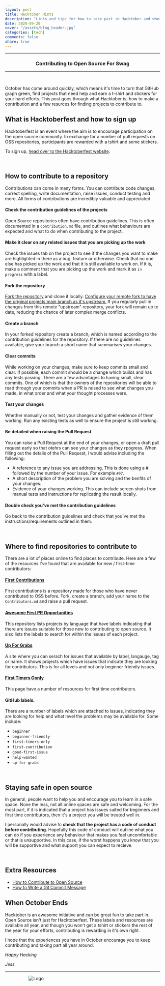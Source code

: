 ```yaml
---
layout: post
title: Hacktober Hints
description: "Links and tips for how to take part in Hacktober and where to find repositories to contribute to."
date: 2020-09-20
cover: "/assets/blog_header.jpg"
categories: [tech]
comments: false
share: true
---
```


----
<center>
<h3> Contributing to Open Source For Swag </h3>
</center>

---
<br/>

October has come around quickly, which means it's time to turn that GitHub graph green, find projects that need help and earn a t-shirt and stickers for your hard efforts. This post goes through what Hacktober is, how to make a contribution and a few resurces for finding projects to contribute to.

## What is Hacktoberfest and how to sign up

Hacktoberfest is an event where the aim is to encourage participation on the open source community. In exchange for a number of pull requests on OSS repositories, participants are rewarded with a tshirt and some stickers. 

To sign up, <a href="https://hacktoberfest.digitalocean.com/" target="_blank"> head over to the Hacktoberfest website</a>.

<br/>

## How to contribute to a repository

Contributions can come in many forms. You can contribute code changes, correct spelling, write documentation, raise issues, conduct testing and more. All forms of contributions are incredibly valuable and appreciated.

#### Check the contribution guidelines of the projects

Open Source repositories often have contribution guidelines. This is often documented in a `contribution.md` file, and outlines what behaviours are expected and what to do when contributing to the project.

#### Make it clear on any related issues that you are picking up the work

Check the issues tab on the project to see if the changes you want to make are highlighted in there as a bug, feature or otherwise. Check that no one else has picked up the work and that it is still available to work on. If it is, make a comment that you are picking up the work and mark it as `in progress` with a label.

#### Fork the repository

<a href="https://guides.github.com/activities/forking/" target="_blank">Fork the repository</a> and clone it locally. <a href="https://docs.github.com/en/github/collaborating-with-issues-and-pull-requests/configuring-a-remote-for-a-fork" target="_blank">Configure your remote fork to have the original projects main branch as it's upstream.</a> If you regularly pull in changes from this remote "upstream" repository, your fork will remain up to date, reducing the chance of later complex merge conflicts.

#### Create a branch

In your forked repository create a branch, which is named according to the contribution guidelines for the repository. If there are no guidelines available, give your branch a short name that summarises your changes.

#### Clear commits

While working on your changes, make sure to keep commits small and clear. If possible, each commit should be a change which builds and has any tests passing. There are a few advantages to having small, clear commits. One of which is that the owners of the repositories will be able to read through your commits when a PR is raised to see what changes you made, in what order and what your thought processes were.

#### Test your changes

Whether manually or not, test your changes and gather evidence of them working. Run any existing tests as well to ensure the project is still working.

#### Be detailed when raising the Pull Request

You can raise a Pull Request at the end of your changes, or open a draft pull request early so that otehrs can see your changes as they rpogress. When filling out the details of the Pull Request, I would advise including the following:

- A reference to any issue you are addressing. This is done using a # followed by the number of your issue. For example `#97`.
- A short description of the problem you are solving and the benfits of your changes.
- Evidence of your changes working. This can include screen shots from manual tests and instructions for replicating the result locally.

#### Double check you've met the contribution guidelines

Go back to the contribution guidelines and check that you've met the instructions/requirements outlined in them. 

<br/>

## Where to find repositories to contribute to

There are a lot of places online to find places to contribute. Here are a few of the resources I've found that are available for new / first-time contributors:

#### <a href="https://github.com/firstcontributions/first-contributions" target="_blank">First Contributions</a>

First contributions is a repository made for those who have never contributed to OSS before. Fork, create a branch, add your name to the `Contributors.md` and raise a pull request.

#### <a href="https://github.com/MunGell/awesome-for-beginners" target="_blank">Awesome First PR Opportunities</a>

This repository lists projects by language that have labels indicating that there are issues suitable for those new to contributing to open source. It also lists the labels to search for within the issues of each project.

#### <a href="https://up-for-grabs.net/#/" target="_blank">Up For Grabs</a>

A site where you can serach for issues that available by label, langauge, tag or name. It shows projects which have issues that indicate they are looking for contributors. This is for all levels and not only beginner friendly issues.

#### <a href="https://www.firsttimersonly.com/" target="_blank">First Timers Oonly</a>

This page have a number of resources for first time contributors.

#### GitHub labels.

There are a number of labels which are attached to issues, indicating they are looking for help and what level the problems may be available for. Some include:

- `beginner`
- `beginner-friendly`
- `first-timers-only`
- `first-contribution`
- `good-first-issue`
- `help-wanted`
- `up-for-grabs`

<br/>

## Staying safe in open source

In general, people want to help you and encourage you to learn in a safe space. None the less, not all online spaces are safe and welcoming. For the most part, if it is indicated that a project has issues suited for beginners and first time contributors, then it's a project you will be treated well in.

I personally would advise to **check that the project has a code of conduct before contributing**. Hopefully this code of conduct will outline what you can do if you experience any behaviour that makes you feel uncomfortable or that is unsupportive. In this case, if the worst happens you know that you will be supportive and what support you can expect to recieve.

<br/>

## Extra Resources
- <a href="http://opensource.guide/how-to-contribute/" target="_blank">How to Contribute to Open Source</a>
- <a href="https://chris.beams.io/posts/git-commit/" target="_blank">How to Write a Git Commit Message</a>

## When October Ends

Hacktober is an awesome initiative and can be great fun to take part in. Open Source isn't just for Hacktoberfest. These labels and resources are available all year, and though you won't get a tshirt or stickers the rest of the year for your efforts, contributing is rewarding in it's own right.

I hope that the experiences you have in October encourage you to keep contributing and taking part all year around.

_Happy Hacking_

_Jess_

---


<div style="text-align:center; width:20%; margin-left: 10%;" markdown="1">
<img src="{{site.baseurl}}/assets/img/logo.png" alt="Logo">
</div>
